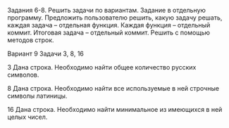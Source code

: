 Задания 6-8. Решить задачи по вариантам. Задание в отдельную
программу. Предложить пользователю решить, какую задачу решать, каждая
задача – отдельная функция. Каждая функция – отдельный коммит. Итоговая
задача – отдельный коммит. Решить с помощью методов строк.

Вариант 9 Задачи 3, 8, 16

3 Дана строка. Необходимо найти общее количество русских символов.

8 Дана строка. Необходимо найти все используемые в ней строчные
символы латиницы.

16 Дана строка. Необходимо найти минимальное из имеющихся в ней
целых чисел.